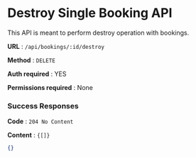 # Destroy Single Booking API

This API is meant to perform destroy operation with bookings.

**URL** : `/api/bookings/:id/destroy`

**Method** : `DELETE`

**Auth required** : YES

**Permissions required** : None

### Success Responses

**Code** : `204 No Content`

**Content** : `{[]}`

```json
{}
```



